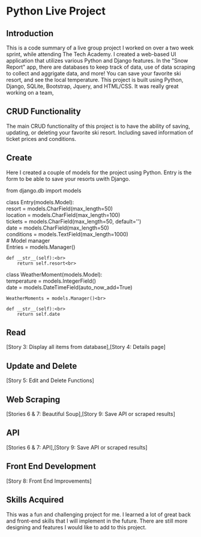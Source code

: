# Python Live Project

<h2>Introduction</h2>

This is a code summary of a live group project I worked on over a two week sprint, while attending The Tech Academy. I created a web-based UI application that utilizes various Python and Django features. In the "Snow Report" app, there are databases to keep track of data, use of data scraping to collect and aggrigate data, and more! You can save your favorite ski resort, and see the local temperature. This project is built using Python, Django, SQLite, Bootstrap, Jquery, and HTML/CSS. It was really great working on a team, 


<h2>CRUD Functionality</h2>

The main CRUD functionality of this project is to have the ability of saving, updating, or deleting your favorite ski resort. Including saved information of ticket prices and conditions.

<h2>Create</h2>

Here I created a couple of models for the project using Python. Entry is the form to be able to save your resorts uwith Django.

from django.db import models

class Entry(models.Model):<br>
    resort = models.CharField(max_length=50)<br>
    location = models.CharField(max_length=100)<br>
    tickets = models.CharField(max_length=50, default='')<br>
    date = models.CharField(max_length=50)<br>
    conditions = models.TextField(max_length=1000)<br>
    # Model manager<br>
    Entries = models.Manager()<br>

    def __str__(self):<br>
        return self.resort<br>


class WeatherMoment(models.Model):<br>
    temperature = models.IntegerField()<br>
    date = models.DateTimeField(auto_now_add=True)<br>

    WeatherMoments = models.Manager()<br>

    def __str__(self):<br>
        return self.date


<h2>Read</h2>[Story 3: Display all items from database],[Story 4: Details page]



<h2>Update and Delete</h2>[Story 5: Edit and Delete Functions]

<h2>Web Scraping</h2>[Stories 6 & 7: Beautiful Soup],[Story 9: Save API or scraped results]

<h2>API</h2>[Stories 6 & 7: API],[Story 9: Save API or scraped results]

<h2>Front End Development</h2>[Story 8: Front End Improvements]

<h2>Skills Acquired</h2>
This was a fun and challenging project for me. I learned a lot of great back and front-end skills that I will implement in the future. There are still more designing and features I would like to add to this project.
